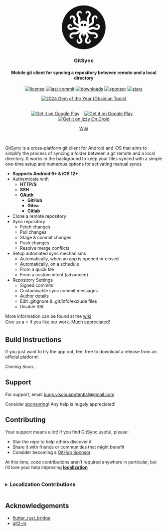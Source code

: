 <div align="center">
  <br/>
  <img src="assets/app_icon.png" style="width: 140px; height: 140px; border-radius: 50%; object-fit: cover;" />

  <h3>GitSync</h3>
  <h4>Mobile git client for syncing a repository between remote and a local directory</h4>
  
  <p align="center">
    <a href="#"><img src="https://img.shields.io/github/license/ViscousPot/GitSync?v=1" alt="license"></a>
    <a href="#"><img src="https://img.shields.io/github/last-commit/ViscousPot/GitSync?v=1" alt="last commit"></a>
    <a href="#"><img src="https://img.shields.io/github/downloads/ViscousPot/GitSync/total" alt="downloads"></a>
    <a href="https://github.com/sponsors/ViscousPot"><img src="https://img.shields.io/static/v1?label=Sponsor&message=%E2%9D%A4&logo=GitHub&color=%23fe8e86" alt="sponsor"></a>
    <a href="#"><img src="https://img.shields.io/github/stars/ViscousPot/GitSync?v=1" alt="stars"></a>
  </p>
    <a href="#"><img alt="2024 Gem of the Year (Obsidian Tools)" src="https://img.shields.io/badge/2024%20Gem%20of%20the%20Year%20(Obsidian%20Tools)-grey?style=for-the-badge&logo=obsidian&logoColor=pink"></a>

  <br />
  <br />

  <p align="center">
  <a href="https://play.google.com/store/apps/details?id=com.viscouspot.gitsync" target="_blank"><img src="https://upload.wikimedia.org/wikipedia/commons/7/78/Google_Play_Store_badge_EN.svg" alt="Get it on Google Play" style="height: 48px" ></a>  
  &nbsp;&nbsp;
  <a href="#" target="_blank"><img src="https://upload.wikimedia.org/wikipedia/commons/9/91/Download_on_the_App_Store_RGB_blk.svg" alt="Get it on Google Play" style="height: 48px" ></a>
  &nbsp;&nbsp;
  <a href="https://apt.izzysoft.de/fdroid/index/apk/com.viscouspot.gitsync" target="_blank"><img src="https://gitlab.com/IzzyOnDroid/repo/-/raw/master/assets/IzzyOnDroidButtonGreyBorder_nofont.png" alt="Get it on Izzy On Droid" style="height: 48px" ></a>
  <!-- &nbsp;&nbsp; -->
  <!-- <a href="#" target="_blank"><img src="https://upload.wikimedia.org/wikipedia/commons/a/a3/Get_it_on_F-Droid_%28material_design%29.svg" alt="Get it on F-Droid" style="height: 48px" ></a> -->
  </p>

  <p align="center">
    <a href="https://gitsync.viscouspotenti.al/wiki">Wiki</a>
  </p>
  <br />

</div>

GitSync is a cross-platform git client for Android and iOS that aims to simplify the process of syncing a folder between a git remote and a local directory. It works in the background to keep your files synced with a simple one-time setup and numerous options for activating manual syncs

- **Supports Android 6+ & iOS 12+**
- Authenticate with
  - **HTTP/S**
  - **SSH**
  - **OAuth**
    - **GitHub**
    - **Gitea**
    - **Gitlab**
- Clone a remote repository
- Sync repository
  - Fetch changes
  - Pull changes
  - Stage & commit changes
  - Push changes
  - Resolve merge conflicts
- Setup automated sync mechanisms
  - Automatically, when an app is opened or closed
  - Automatically, on a schedule
  - From a quick tile
  - From a custom intent (advanced)
- Repository Settings
  - Signed commits
  - Customisable sync commit messages
  - Author details
  - Edit .gitignore & .git/info/exclude files
  - Disable SSL

More information can be found at the [wiki](https://gitsync.viscouspotenti.al/wiki)
<br>
Give us a ⭐ if you like our work. Much appreciated!

## Build Instructions

If you just want to try the app out, feel free to download a release from an official platform!

_Coming Soon..._

<!-- ### 1. Setup

- Clone the project

```bash
  git clone https://github.com/ViscousPot/GitSync.git
```

- Go to the project directory

```bash
  cd GitSync
```
 -->

<!-- Check Your Entitlements File

Ensure that the .entitlements file contains the correct APS environment string:

<key>aps-environment</key>
<string>development</string>

    Use "development" for development builds.

    Use "production" for App Store or TestFlight builds.

If the file doesn’t exist, create one manually or let Xcode generate it when adding the capability. -->

<!-- - Open the project in Android Studio
- Sync the gradle project

### 2. Secrets
- Rename `Secrets.kt.template` to `Secrets.kt`
- Visit `https://github.com/settings/developers`
- Select `OAuth Apps`
- Select `New OAuth App`
  - Application Name: GitSync
  - Homepage URL: `https://github.com/ViscousPot/GitSync`
  - Authorization callback URL: `gitsync://auth`
  - Enable Device Flow: `leave unchecked`
- Fill `Secrets.kt` with the new OAuth App ID and SECRET

### 3. Build & Run
- Build from within Android Studio -->

## Support

For support, email bugs.viscouspotential@gmail.com.

Consider [sponsoring](https://github.com/sponsors/ViscousPot)! Any help is hugely appreciated!

## Contributing

Your support means a lot! If you find GitSync useful, please:

- Star the repo to help others discover it
- Share it with friends or communities that might benefit
- Consider becoming a [GitHub Sponsor](https://github.com/sponsors/ViscousPot)

At this time, code contributions aren’t required anywhere in particular, but I’d love your help improving [**localization**](#localization-contributions)

<details>
<summary><h3 style="display:inline-block;">Localization Contributions</h3></summary>

If you’d like to contribute translations:

1. Locate the **English strings** in `lib/l10n/app_en.arb`
2. Find the corresponding language file (e.g. `lib/l10n/app_es.arb` for Spanish)
3. Add or refine translations in the appropriate file
4. Submit a pull request or open an issue with your suggestions

Currently supported languages:

- English (`app_en.arb`)
- Spanish (`app_es.arb`)
- Chinese (`app_zh.arb`)
- Russian (`app_ru.arb`)
- German (`app_de.arb`)

Even small improvements to wording or grammar are welcome.

</details>

## Acknowledgements

- [flutter_rust_bridge](https://github.com/fzyzcjy/flutter_rust_bridge)
- [git2-rs](https://github.com/rust-lang/git2-rs)

<!-- Find unstringed strings regex:
`^(?!.*\b(?:Logger\.log|Logger\.logError|Logger\.gmLog|import|static|invokeMethod|initLogger|GitManagerRs\.init|pragma)\b).*['"](?![^'"]*\$)(.{2,})['"]`

include
ui/
-->

<!-- ### Building Binaries

`flutter run -v`

#### Android

[ +100 ms] INFO: Building rust_lib_GitSync for aarch64-linux-android
[+65599 ms] INFO: Building rust_lib_GitSync for i686-linux-android
[+35800 ms] INFO: Building rust_lib_GitSync for x86_64-linux-android

for android builds??
export LIBGIT2_SYS_USE_PKG_CONFIG=0
export ZLIB_SRC=1 -->
